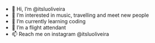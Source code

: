 - 👋 Hi, I’m @itsluoliveira
- 👀 I’m interested in music, travelling and meet new people
- 🌱 I’m currently learning coding
- 💞️ I’m a flight attendant
- 📫 Reach me on instagram @itsluoliveira

<!---
itsluoliveira/itsluoliveira is a ✨ special ✨ repository because its `README.md` (this file) appears on your GitHub profile.
You can click the Preview link to take a look at your changes.
--->
